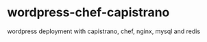 wordpress-chef-capistrano
=========================

wordpress deployment with capistrano, chef, nginx, mysql and redis
